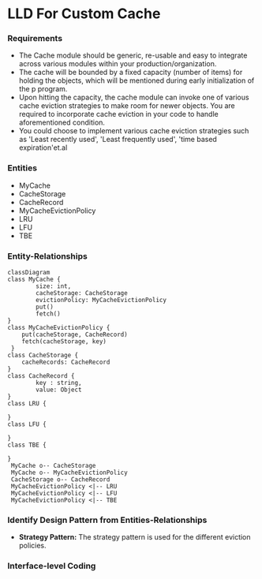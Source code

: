 # LLD For Custom Cache 
### Requirements
* The Cache module should be generic, re-usable and easy to integrate across various modules within your production/organization.
* The cache will be bounded by a fixed capacity (number of items) for holding the objects, which will be mentioned during early initialization of the p program.
* Upon hitting the capacity, the cache module can invoke one of various cache eviction strategies to make room for newer objects. You are required to incorporate cache eviction in your code to handle aforementioned condition.
* You could choose to implement various cache eviction strategies such as 'Least recently used', 'Least frequently used', 'time based expiration'et.al

### Entities
* MyCache
* CacheStorage
* CacheRecord
* MyCacheEvictionPolicy
* LRU
* LFU
* TBE
### Entity-Relationships
```mermaid
classDiagram
class MyCache {
        size: int,
        cacheStorage: CacheStorage
        evictionPolicy: MyCacheEvictionPolicy
        put()
        fetch()
}
class MyCacheEvictionPolicy { 
    put(cacheStorage, CacheRecord)
    fetch(cacheStorage, key)
 }
class CacheStorage {
    cacheRecords: CacheRecord 
} 
class CacheRecord {
        key : string,
        value: Object
} 
class LRU {
        
}
class LFU { 
        
}
class TBE {
        
}
 MyCache o-- CacheStorage
 MyCache o-- MyCacheEvictionPolicy
 CacheStorage o-- CacheRecord
 MyCacheEvictionPolicy <|-- LRU
 MyCacheEvictionPolicy <|-- LFU
 MyCacheEvictionPolicy <|-- TBE
```
### Identify Design Pattern from Entities-Relationships
* **Strategy Pattern:** The strategy pattern is used for the different eviction policies.
### Interface-level Coding